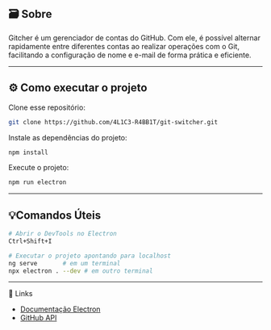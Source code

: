 ## 🗃️ Sobre

Gitcher é um gerenciador de contas do GitHub. Com ele, é possível alternar rapidamente entre diferentes contas ao realizar operações com o Git, facilitando a configuração de nome e e-mail de forma prática e eficiente.

---

## ⚙️ Como executar o projeto

Clone esse repositório:

```bash
git clone https://github.com/4L1C3-R4BB1T/git-switcher.git
```

Instale as dependências do projeto:

```bash
npm install
```

Execute o projeto: 

```bash
npm run electron
```

---

## 💡Comandos Úteis

```bash
# Abrir o DevTools no Electron
Ctrl+Shift+I
```

```bash
# Executar o projeto apontando para localhost
ng serve       # em um terminal
npx electron . --dev # em outro terminal
```

---

🔗 Links
* [Documentação Electron](https://www.electronjs.org/pt/docs/latest)  
* [GitHub API](https://docs.github.com/pt/rest?apiVersion=2022-11-28)
